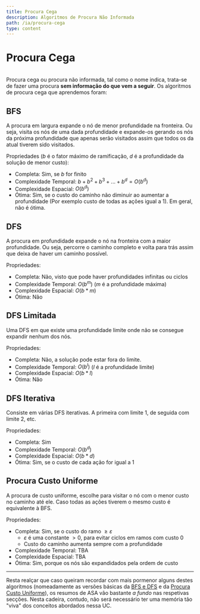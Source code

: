 ```yaml
---
title: Procura Cega
description: Algoritmos de Procura Não Informada
path: /ia/procura-cega
type: content
---
```


# Procura Cega

```toc

```

Procura cega ou procura não informada, tal como o nome indica, trata-se de fazer uma procura **sem informação do que vem a seguir**. Os algoritmos de procura cega que aprendemos foram:

## BFS

A procura em largura expande o nó de menor profundidade na
fronteira. Ou seja, visita os nós de uma dada profundidade e expande-os gerando os nós da próxima profundidade que apenas serão visitados assim que todos os da atual tiverem sido visitados.

Propriedades ($b$ é o fator máximo de ramificação, $d$ é a profundidade da solução de menor custo):

- Completa: Sim, se $b$ for finito
- Complexidade Temporal: $b+b^2+b^3+...+b^d=O(b^d)$
- Complexidade Espacial: $O(b^d)$
- Ótima: Sim, se o custo do caminho não diminuir ao aumentar a profundidade (Por exemplo custo de todas as ações igual a $1$). Em geral, não é ótima.

## DFS

A procura em profundidade expande o nó na fronteira com a maior profundidade. Ou seja, percorre o caminho completo e volta para trás assim que deixa de haver um caminho possível.

Propriedades:

- Completa: Não, visto que pode haver profundidades infinitas ou ciclos
- Complexidade Temporal: $O(b^m)$ ($m$ é a profundidade máxima)
- Complexidade Espacial: $O(b*m)$
- Ótima: Não

## DFS Limitada

Uma DFS em que existe uma profundidade limite onde não se consegue expandir nenhum dos nós.

Propriedades:

- Completa: Não, a solução pode estar fora do limite.
- Complexidade Temporal: $O(b^l)$ ($l$ é a profundidade limite)
- Complexidade Espacial: $O(b*l)$
- Ótima: Não

## DFS Iterativa

Consiste em várias DFS iterativas. A primeira com limite $1$, de seguida com limite $2$, etc.

Propriedades:

- Completa: Sim
- Complexidade Temporal: $O(b^d)$
- Complexidade Espacial: $O(b*d)$
- Ótima: Sim, se o custo de cada ação for igual a $1$

## Procura Custo Uniforme

A procura de custo uniforme, escolhe para visitar o nó com o menor custo no caminho até ele. Caso todas as ações tiverem o mesmo custo é equivalente à BFS.

Propriedades:

- Completa: Sim, se o custo do ramo $\ge \varepsilon$
  - $\varepsilon$ é uma constante $> 0$, para evitar ciclos em ramos com custo $0$
  - Custo do caminho aumenta sempre com a profundidade
- Complexidade Temporal: TBA
- Complexidade Espacial: TBA
- Ótima: Sim, porque os nós são expandidados pela ordem de custo

---

Resta realçar que caso queiram recordar com mais pormenor alguns destes algoritmos (nomeadamente as versões básicas da [BFS e DFS](/asa/algoritmos-elementares) e da [Procura Custo Uniforme](/asa/arvores-abrangentes-menor-custo)), os resumos de ASA vão bastante _a fundo_ nas respetivas secções. Nesta cadeira, contudo, não será necessário ter uma memória tão "viva" dos conceitos abordados nessa UC.
